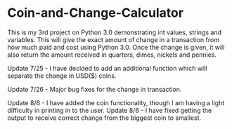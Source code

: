 # Coin-and-Change-Calculator

This is my 3rd project on Python 3.0 demonstrating int values, strings and variables.
This will give the exact amount of change in a transaction from how much paid and cost using Python 3.0. Once the change is given, it will also return the amount received in quarters, dimes, nickels and pennies.

Update 7/25 - I have decided to add an additional function which will separate the change in USD($) coins.

Update 7/26 - Major bug fixes for the change in transaction. 

Update 8/6 - I have added the coin functionality, though I am having a light difficulty in printing in to the user.
Update 8/6 - I have fixed getting the output to receive correct change from the biggest coin to smallest.
